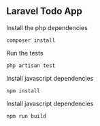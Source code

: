 ## Laravel Todo App

Install the php dependencies
```
composer install
```

Run the tests
```
php artisan test
```

Install javascript dependencies
```
npm install
```

Install javascript dependencies
```
npm run build
```

